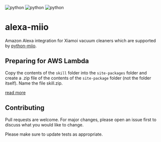 ![python](https://img.shields.io/badge/Python-3.8-blue)
![python](https://img.shields.io/badge/Python-3.9-blue)
![python](https://img.shields.io/badge/Python-3.10-blue)

# alexa-miio

Amazon Alexa integration for Xiamoi vacuum cleaners which are supported by [python-miio](https://github.com/rytilahti/python-miio).

## Preparing for AWS Lambda

Copy the contents of the `skill` folder into the `site-packages` folder and create a .zip file of the contents of the `site-package` folder (not the folder itself). Name the file skill.zip.

[read more](https://developer.amazon.com/en-US/docs/alexa/alexa-skills-kit-sdk-for-python/develop-your-first-skill.html#preparing-your-code-for-aws-lambda)

## Contributing

Pull requests are welcome. For major changes, please open an issue first to discuss what you would like to change.

Please make sure to update tests as appropriate.